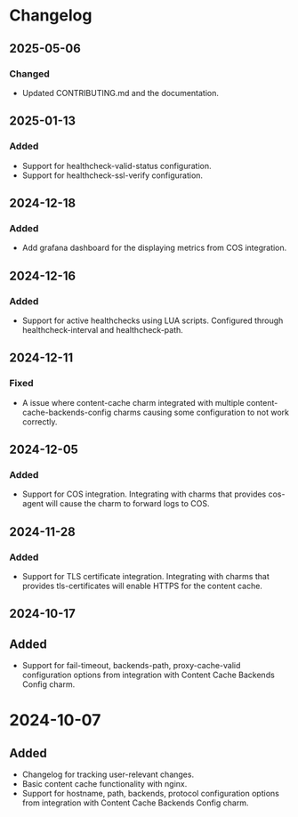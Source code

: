 # Changelog

## 2025-05-06

### **Changed**

- Updated CONTRIBUTING.md and the documentation.

## 2025-01-13

### **Added**

- Support for healthcheck-valid-status configuration.
- Support for healthcheck-ssl-verify configuration.

## 2024-12-18

### **Added**

- Add grafana dashboard for the displaying metrics from COS integration.

## 2024-12-16

### **Added**

- Support for active healthchecks using LUA scripts. Configured through healthcheck-interval and healthcheck-path.

## 2024-12-11

### **Fixed**

- A issue where content-cache charm integrated with multiple content-cache-backends-config charms causing some configuration to not work correctly.

## 2024-12-05

### **Added**

- Support for COS integration. Integrating with charms that provides cos-agent will cause the charm to forward logs to COS.

## 2024-11-28

### **Added**

- Support for TLS certificate integration. Integrating with charms that provides tls-certificates will enable HTTPS for the content cache.

## 2024-10-17

## **Added**

- Support for fail-timeout, backends-path, proxy-cache-valid configuration options from integration with Content Cache Backends Config charm.

# 2024-10-07

## **Added**

- Changelog for tracking user-relevant changes.
- Basic content cache functionality with nginx.
- Support for hostname, path, backends, protocol configuration options from integration with Content Cache Backends Config charm.
